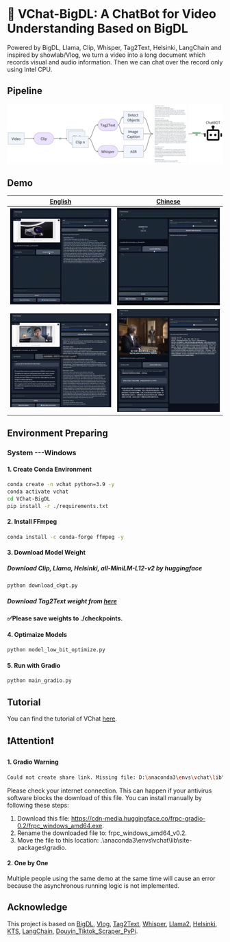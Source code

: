 # 🤖 VChat-BigDL: A ChatBot for Video Understanding Based on BigDL

Powered by BigDL, Llama, Clip, Whisper, Tag2Text, Helsinki, LangChain and inspired by showlab/Vlog, we turn a video into a long document which records visual and audio information. Then we can chat over the record only using Intel CPU.

## Pipeline

![](data/image/pipeline.png)

## Demo

|[English](data/demo/demo2.mp4)|[Chinese](data/demo/demo1.mp4)|
|:-:|:-:|
|![](data/demo/demo2.gif)|![](data/demo/demo1.gif)|
|![](data/demo/zh2en%20demo.png)|![](data/demo/en2zh%20demo.png)|

## Environment Preparing

### System ---Windows

#### 1. Create Conda Environment

```bash
conda create -n vchat python=3.9 -y
conda activate vchat
cd VChat-BigDL
pip install -r ./requirements.txt
```
#### 2. Install FFmpeg

```bash
conda install -c conda-forge ffmpeg -y
```

#### 3. Download Model Weight

##### Download Clip, Llama, Helsinki, all-MiniLM-L12-v2 by huggingface

```bash
python download_ckpt.py
```

##### Download Tag2Text weight from [here](https://huggingface.co/spaces/xinyu1205/recognize-anything/blob/main/tag2text_swin_14m.pth)

**✅Please save weights to ./checkpoints.**

#### 4. Optimaize Models

```bash
python model_low_bit_optimize.py
```

#### 5. Run with Gradio
```bash
python main_gradio.py
```

## Tutorial
You can find the tutorial of VChat [here](TUTORIAL.md).

## ❗Attention❗

#### 1. Gradio Warning

```bash
Could not create share link. Missing file: D:\anaconda3\envs\vchat\lib\site-packages\gradio\frpc_windows_amd64_v0.2.
```

Please check your internet connection. This can happen if your antivirus software blocks the download of this file. You can install manually by following these steps:

1. Download this file: https://cdn-media.huggingface.co/frpc-gradio-0.2/frpc_windows_amd64.exe.
2. Rename the downloaded file to: frpc_windows_amd64_v0.2.
3. Move the file to this location: .\anaconda3\envs\vchat\lib\site-packages\gradio.

#### 2. One by One

Multiple people using the same demo at the same time will cause an error because the asynchronous running logic is not implemented.


## Acknowledge

This project is based on [BigDL](https://github.com/intel-analytics/BigDL), [Vlog](https://github.com/showlab/VLog/tree/main), [Tag2Text](https://tag2text.github.io/), [Whisper](https://github.com/openai/whisper), [Llama2](https://github.com/facebookresearch/llama), [Helsinki](https://huggingface.co/Helsinki-NLP), [KTS](https://inria.hal.science/hal-01022967/PDF/video_summarization.pdf), [LangChain](https://python.langchain.com/en/latest/), [Douyin_Tiktok_Scraper_PyPi](https://github.com/Evil0ctal/Douyin_Tiktok_Scraper_PyPi).